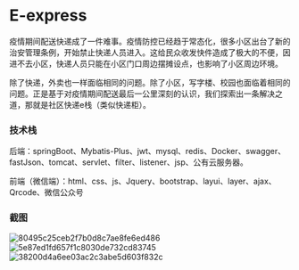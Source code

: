 # E-express
疫情期间配送快递成了一件难事。疫情防控已经趋于常态化，很多小区出台了新的治安管理条例，开始禁止快递人员进入。这给民众收发快件造成了极大的不便，因进不去小区，快递人员只能在小区门口周边摆摊设点，也影响了小区周边环境。

除了快递，外卖也一样面临相同的问题。除了小区，写字楼、校园也面临着相同的问题。正是基于对疫情期间配送最后一公里深刻的认识，我们探索出一条解决之道，那就是社区快递e栈（类似快递柜）。

### 技术栈

后端：springBoot、Mybatis-Plus、jwt、mysql、redis、Docker、swagger、fastJson、tomcat、servlet、filter、listener、jsp、公有云服务器。

前端（微信端）：html、css、js、Jquery、bootstrap、layui、layer、ajax、Qrcode、微信公众号

### 截图
![80495c25ceb2f7b0d8c7ae8fe6ed486](https://user-images.githubusercontent.com/50873152/211712496-89b5fc12-98cb-4ce5-b4da-9f5264d7f579.jpg)
![5e87ed1fd657f1c8030de732cd83745](https://user-images.githubusercontent.com/50873152/211712588-e567cabe-b106-4757-9d5a-17fa1bf5ab4a.jpg)
![38200d4a6ee03ac2c3abe5d603f832c](https://user-images.githubusercontent.com/50873152/211712610-26647524-3197-4426-a886-3ed41b1aa184.jpg)
